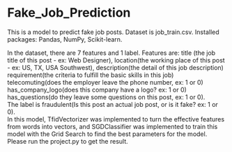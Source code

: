 # Fake_Job_Prediction
This is a model to predict fake job posts. Dataset is job_train.csv.
Installed packages: Pandas, NumPy, Scikit-learn.  

In the dataset, there are 7 features and 1 label. Features are:
title (the job title of this post - ex: Web Designer), location(the working place of this post - ex: US, TX, USA Southwest), description(the detail of this job description)  
requirement(the criteria to fulfill the basic skills in this job)  
telecomuting(does the employer leave the phone number, ex: 1 or 0)  
has_company_logo(does this company have a logo? ex: 1 or 0)  
has_questions(do they leave some questions on this post, ex: 1 or 0).  
The label is fraudulent(Is this post an actual job post, or is it fake? ex: 1 or 0).  
In this model, TfidVectorizer was implemented to turn the effective features from words into vectors, and SGDClassifier was implemented to train this model with the Grid Search to find the best parameters for the model.  
Please run the project.py to get the result.
